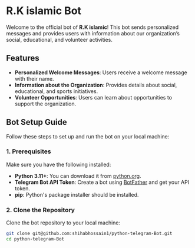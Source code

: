 # R.K islamic Bot

Welcome to the official bot of **R.K islamic**! This bot sends personalized messages and provides users with information about our organization’s social, educational, and volunteer activities.

## Features

- **Personalized Welcome Messages**: Users receive a welcome message with their name.
- **Information about the Organization**: Provides details about social, educational, and sports initiatives.
- **Volunteer Opportunities**: Users can learn about opportunities to support the organization.

## Bot Setup Guide

Follow these steps to set up and run the bot on your local machine:

### 1. Prerequisites

Make sure you have the following installed:

- **Python 3.11+**: You can download it from [python.org](https://www.python.org/).
- **Telegram Bot API Token**: Create a bot using [BotFather](https://t.me/BotFather) and get your API token.
- **pip**: Python's package installer should be installed.

### 2. Clone the Repository

Clone the bot repository to your local machine:

```bash
git clone git@github.com:shihabhossain1/python-telegram-Bot.git
cd python-telegram-Bot
